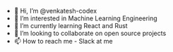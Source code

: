 - 👋 Hi, I’m @venkatesh-codex
- 👀 I’m interested in Machine Learning Engineering
- 🌱 I’m currently learning React and Rust
- 💞️ I’m looking to collaborate on open source projects
- 📫 How to reach me - Slack at me

<!---
venkatesh-codex/venkatesh-codex is a ✨ special ✨ repository because its `README.md` (this file) appears on your GitHub profile.
You can click the Preview link to take a look at your changes.
--->
